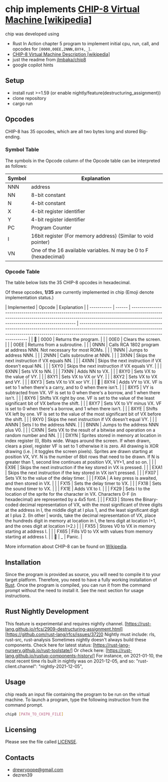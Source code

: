 # chip implements [CHIP-8 Virtual Machine [wikipedia]](https://en.wikipedia.org/wiki/CHIP-8#Virtual_machine_description)

chip was developed using

- Rust In Action chapter 5 program to implement initial cpu, run, call, and opcodes for `[0000,00EE,2NNN,8XY4,_]`.
- [CHIP-8 Virtual Machine Description [wikipedia]](https://en.wikipedia.org/wiki/CHIP-8#Virtual_machine_description)
- just the readme from [jlmbaka/chip8](https://github.com/jlmbaka/chip8)
- google copilot hints

## Setup

- install rust >=1.59 (or enable nightly/feature(destructuring_assignment))
- clone repository
- cargo run

## Opcodes

CHIP-8 has 35 opcodes, which are all two bytes long and stored Big-ending.

### Symbol Table

The symbols in the Opcode column of the Opcode table can be interpreted as follows:

| Symbol | Explanation                                                      |
| ------ | ---------------------------------------------------------------- |
| NNN    | address                                                          |
| NN     | 8-bit constant                                                   |
| N      | 4-bit constant                                                   |
| X      | 4-bit register identifier                                        |
| Y      | 4-bit register identifier                                        |
| PC     | Program Counter                                                  |
| I      | 16bit register (For memory address) (Similar to void pointer)    |
| VN     | One of the 16 available variables. N may be 0 to F (hexadecimal) |

### Opcode Table

The table below lists the 35 CHIP-8 opcodes in hexadecimal.

Of these opcodes, **1/35** are currently implemented in chip
(Emoji denote implementation status.)

| Implemented | Opcode | Explanation                                                                                                                                                                                                    |
| ----------- | ------ | -------------------------------------------------------------------------------------------------------------------------------------------------------------------------------------------------------------- | ---------------------------------------------------------------------------------------------------------------------------------------------------------------------------------------------------------------- |
| 🌱          | 0000   | Returns the program.                                                                                                                                                                                           |
|             | 00E0   | Clears the screen.                                                                                                                                                                                             |
|             | 00EE   | Returns from a subroutine.                                                                                                                                                                                     |
|             | 0NNN   | Calls RCA 1802 program at address NNN. Not necessary for most ROMs.                                                                                                                                            |
|             | 1NNN   | Jumps to address NNN.                                                                                                                                                                                          |
|             | 2NNN   | Calls subroutine at NNN.                                                                                                                                                                                       |
|             | 3XNN   | Skips the next instruction if VX equals NN.                                                                                                                                                                    |
|             | 4XNN   | Skips the next instruction if VX doesn't equal NN.                                                                                                                                                             |
|             | 5XY0   | Skips the next instruction if VX equals VY.                                                                                                                                                                    |
|             | 6XNN   | Sets VX to NN.                                                                                                                                                                                                 |
|             | 7XNN   | Adds NN to VX.                                                                                                                                                                                                 |
|             | 8XY0   | Sets VX to the value of VY.                                                                                                                                                                                    |
|             | 8XY1   | Sets VX to VX or VY.                                                                                                                                                                                           |
|             | 8XY2   | Sets VX to VX and VY.                                                                                                                                                                                          |
|             | 8XY3   | Sets VX to VX xor VY.                                                                                                                                                                                          |
| 🌱          | 8XY4   | Adds VY to VX. VF is set to 1 when there's a carry, and to 0 when there isn't.                                                                                                                                 |
|             | 8XY5   | VY is subtracted from VX. VF is set to 0 when there's a borrow, and 1 when there isn't.                                                                                                                        |
|             | 8XY6   | Shifts VX right by one. VF is set to the value of the least significant bit of VX before the shift.                                                                                                            |
|             | 8XY7   | Sets VX to VY minus VX. VF is set to 0 when there's a borrow, and 1 when there isn't.                                                                                                                          |
|             | 8XYE   | Shifts VX left by one. VF is set to the value of the most significant bit of VX before the shift.                                                                                                              |
|             | 9XY0   | Skips the next instruction if VX doesn't equal VY.                                                                                                                                                             |
|             | ANNN   | Sets I to the address NNN.                                                                                                                                                                                     |
|             | BNNN   | Jumps to the address NNN plus V0.                                                                                                                                                                              |
|             | CXNN   | Sets VX to the result of a bitwise and operation on a random number and NN.                                                                                                                                    |
|             | DXYN   | Sprites stored in memory at location in index register (I), 8bits wide. Wraps around the screen. If when drawn, clears a pixel, register VF is set to 1 otherwise it is zero. All drawing is XOR drawing (i.e. | it toggles the screen pixels). Sprites are drawn starting at position VX, VY. N is the number of 8bit rows that need to be drawn. If N is greater than 1, second line continues at position VX, VY+1, and so on. |
|             | EX9E   | Skips the next instruction if the key stored in VX is pressed.                                                                                                                                                 |
|             | EXA1   | Skips the next instruction if the key stored in VX isn't pressed.                                                                                                                                              |
|             | FX07   | Sets VX to the value of the delay timer.                                                                                                                                                                       |
|             | FX0A   | A key press is awaited, and then stored in VX.                                                                                                                                                                 |
|             | FX15   | Sets the delay timer to VX.                                                                                                                                                                                    |
|             | FX18   | Sets the sound timer to VX.                                                                                                                                                                                    |
|             | FX1E   | Adds VX to I.</sup>                                                                                                                                                                                            |
|             | FX29   | Sets I to the location of the sprite for the character in VX. Characters 0-F (in hexadecimal) are represented by a 4x5 font.                                                                                   |
|             | FX33   | Stores the Binary-coded decimal representation of VX, with the most significant of three digits at the address in I, the middle digit at I plus 1, and the least significant digit at I plus 2. (In other      | words, take the decimal representation of VX, place the hundreds digit in memory at location in I, the tens digit at location I+1, and the ones digit at location I+2.)                                          |
|             | FX55   | Stores V0 to VX in memory starting at address I.</sup>                                                                                                                                                         |
|             | FX65   | Fills V0 to VX with values from memory starting at address I.</sup>                                                                                                                                            |
| 🌱          | \_     | Panic.                                                                                                                                                                                                         |

More information about CHIP-8 can be found on [Wikipedia](https://en.wikipedia.org/wiki/CHIP-8).

## Installation

Since the program is provided as source, you will need to compile it to your target platform. Therefore, you need to have a fully working installation of [Rust](http://www.rust-lang.org/). Once the program is compiled, you can run it from the command prompt without the need to install it. See the next section for usage instructions.

## Rust Nightly Development

This feature is experimental and requires nightly channel.
[https://rust-lang.github.io/rfcs/2909-destructuring-assignment.html]
[https://github.com/rust-lang/rfcs/issues/372]0
Nightly must include: rls, rust-src, rust-analysis
Sometimes nightly doesn't always build these components.
Check here for latest status: [https://rust-lang-nursery.github.io/rust-toolstate/]
Or check here: [https://rust-lang.github.io/rustup-components-history/]
For instance, on 2021-01-10, the most recent time rls built in nightly was on 2021-12-05, and so:
"rust-client.channel": "nightly-2021-12-05",

## Usage

chip reads an input file containing the program to be run on the virtual machine.
To launch a program, type the following instruction from the command prompt.

```bash
chip8 [PATH_TO_CHIP8_FILE]
```

## Licensing

Please see the file called [LICENSE](LICENSE.md).

## Contacts

- drewrypope@gmail.com
- dezren39
